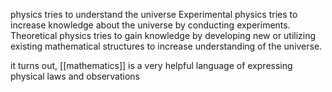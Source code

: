 physics tries to understand the universe
Experimental physics tries to increase knowledge about the universe by conducting experiments.
Theoretical physics tries to gain knowledge by developing new or utilizing existing mathematical structures to increase understanding of the universe.

it turns out, [[mathematics]] is a very helpful language of expressing physical laws and observations


